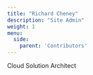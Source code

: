 ```yaml
---
title: "Richard Cheney"
description: "Site Admin"
weight: 1
menu:
  side:
    parent: 'Contributors'
---
```


Cloud Solution Architect